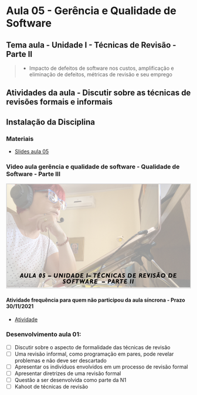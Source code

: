 # Aula 05 - Gerência e Qualidade de Software
## Tema aula - Unidade I - Técnicas de Revisão - Parte II
 
>  *  Impacto de defeitos de software nos custos, amplificação e eliminação de defeitos, métricas de revisão e seu emprego

## Atividades da aula - Discutir sobre as técnicas de revisões formais e informais

## Instalação da Disciplina

### Materiais

- [Slides aula 05](aula5_UnidadeI_Tecnicas_de_revisao_parteII.pdf)

### Video aula gerência e qualidade de software -  Qualidade de Software - Parte III
[![Aula - Técnicas de Revisão PARTE I](capa_aula5.png)]()

####  Atividade frequência para quem não participou da aula síncrona - Prazo 30/11/2021

- [Atividade]()

### Desenvolvimento aula 01: 

- [ ]  Discutir sobre o aspecto de formalidade das técnicas de revisão
- [ ]  Uma revisão informal, como programação em pares, pode revelar problemas e não deve ser descartado
- [ ]  Apresentar os indivíduos envolvidos em um processo de revisão formal
- [ ]  Apresentar diretrizes de uma revisão formal
- [ ]  Questão a ser desenvolvida como parte da N1
- [ ]  Kahoot de técnicas de revisão
